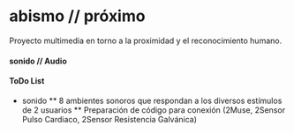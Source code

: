 # abismo // próximo 
Proyecto multimedia en torno a la proximidad y el reconocimiento humano.

#### sonido // Audio

#### ToDo List
* sonido
** 8 ambientes sonoros que respondan a los diversos estímulos de 2 usuarios 
** Preparación de código para conexión (2Muse, 2Sensor Pulso Cardiaco, 2Sensor Resistencia Galvánica)
